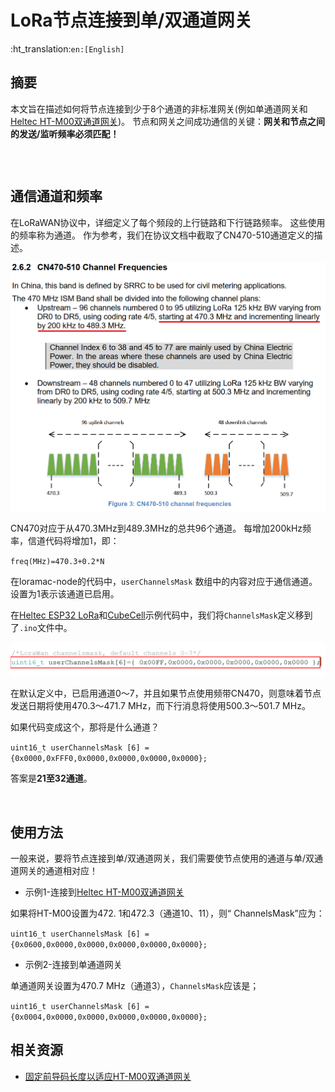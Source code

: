 #  	LoRa节点连接到单/双通道网关
:ht_translation:`en:[English]`

## 摘要

本文旨在描述如何将节点连接到少于8个通道的非标准网关(例如单通道网关和[Heltec HT-M00双通道网关](https://heltec.org/project/ht-m00))。 节点和网关之间成功通信的关键：**网关和节点之间的发送/监听频率必须匹配！**

```Tip:: 如果节点通道多于网关通道且将网关通道包含在内，那么只有当节点通道与网关通道匹配时才能入网，如果节点通道不包含网关通道，那么节点不能入网。

```

&nbsp;

## 通信通道和频率

在LoRaWAN协议中，详细定义了每个频段的上行链路和下行链路频率。 这些使用的频率称为通道。 作为参考，我们在协议文档中截取了CN470-510通道定义的描述。

![](img/connect_to_single_channel_gateway/01.png)

CN470对应于从470.3MHz到489.3MHz的总共96个通道。 每增加200kHz频率，信道代码将增加1，即：

`freq(MHz)=470.3+0.2*N`

在loramac-node的代码中，`userChannelsMask` 数组中的内容对应于通信通道。 设置为1表示该通道已启用。

在[Heltec ESP32 LoRa](https://heltec.org/proudct_center/lora/lora-node/)和[CubeCell](https://heltec.org/proudct_center/lora/cubecell/)示例代码中，我们将`ChannelsMask`定义移到了`.ino`文件中。

![](img/connect_to_single_channel_gateway/02.png)

在默认定义中，已启用通道0〜7，并且如果节点使用频带CN470，则意味着节点发送日期将使用470.3〜471.7 MHz，而下行消息将使用500.3〜501.7 MHz。

如果代码变成这个，那将是什么通道？

`uint16_t userChannelsMask [6] = {0x0000,0xFFF0,0x0000,0x0000,0x0000,0x0000};`

答案是**21至32通道**。

&nbsp;

## 使用方法

一般来说，要将节点连接到单/双通道网关，我们需要使节点使用的通道与单/双通道网关的通道相对应！

- 示例1-连接到[Heltec HT-M00双通道网关](https://heltec.org/project/ht-m00/)

如果将HT-M00设置为472. 1和472.3（通道10、11），则“ ChannelsMask”应为：

`uint16_t userChannelsMask [6] = {0x0600,0x0000,0x0000,0x0000,0x0000,0x0000};`

- 示例2-连接到单通道网关

单通道网关设置为470.7 MHz（通道3），`ChannelsMask`应该是；

`uint16_t userChannelsMask [6] = {0x0004,0x0000,0x0000,0x0000,0x0000,0x0000};`

## 相关资源

- [固定前导码长度以适应HT-M00双通道网关](https://heltec-automation.readthedocs.io/zh_CN/latest/gateway/frequently_asked_questions.html#ht-m00)